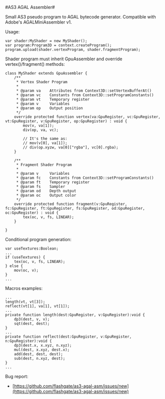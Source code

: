 #AS3 AGAL Assembler#

Small AS3 pseudo program to AGAL bytecode generator.
Compatible with Adobe's AGALMiniAssembler v1.

Usage:

	var shader:MyShader = new MyShader();
	var program:Program3D = context.createProgram();
	program.upload(shader.vertexProgram, shader.fragmentProgram);

Shader program must inherit GpuAssembler and override vertex()/fragment() methods:
	
	class MyShader extends GpuAssembler {
		/**
		 * Vertex Shader Program
		 * 
		 * @param va	Attributes from Context3D::setVertexBufferAt()
		 * @param vc	Constants from Context3D::setProgramConstants()
		 * @param vt	Temporary register
		 * @param v		Variables
		 * @param op	Output position
		 */
		override protected function vertex(va:GpuRegister, vc:GpuRegister, vt:GpuRegister, v:GpuRegister, op:GpuRegister) : void {
			mov(v, va[1]);
			div(op, va, vc);

			// It's the same as:
			// mov(v[0], va[1]);
			// div(op.xyzw, va[0]["rgba"], vc[0].rgba);
		}

		/**
		 * Fragment Shader Program
		 * 
		 * @param v		Variables
		 * @param fc	Constants from Context3D::setProgramConstants()
		 * @param ft	Temporary register
		 * @param fs	Sampler
		 * @param od	Depth output
		 * @param oc	Output color
		 */
		override protected function fragment(v:GpuRegister, fc:GpuRegister, ft:GpuRegister, fs:GpuRegister, od:GpuRegister, oc:GpuRegister) : void {
			tex(oc, v, fs, LINEAR);
		}

	}

Conditional program generation:

	var useTextures:Boolean;
	...
	if (useTextures) {
		tex(oc, v, fs, LINEAR);
	} else {
		mov(oc, v);	
	}
	...

Macros examples:

	...
	length(vt, vt[3]);
	reflect(vt[1], va[1], vt[1]);
	...
	private function length(dest:GpuRegister, v:GpuRegister):void {
		dp3(dest, v, v);
		sqt(dest, dest);
	}
	...
	private function reflect(dest:GpuRegister, v:GpuRegister, n:GpuRegister):void {
		dp3(dest.x, x.xyz, n.xyz);
		mul(dest, x.xyz, dest.x);
		add(dest, dest, dest);
		sub(dest, n.xyz, dest);
	}
	...

Bug report:

- [https://github.com/flashgate/as3-agal-asm/issues/new](https://github.com/flashgate/as3-agal-asm/issues/new)
 

